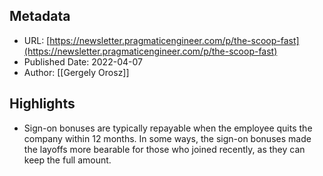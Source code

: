 ## Metadata
* URL: [https://newsletter.pragmaticengineer.com/p/the-scoop-fast](https://newsletter.pragmaticengineer.com/p/the-scoop-fast)
* Published Date: 2022-04-07
* Author: [[Gergely Orosz]]

## Highlights
* Sign-on bonuses are typically repayable when the employee quits the company within 12 months. In some ways, the sign-on bonuses made the layoffs more bearable for those who joined recently, as they can keep the full amount.